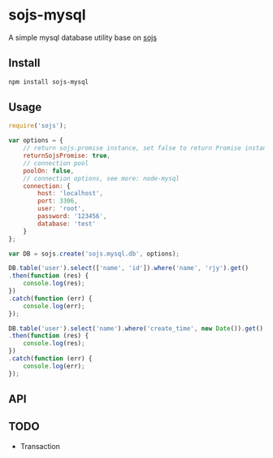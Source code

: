 # sojs-mysql
A simple mysql database utility base on [sojs](https://github.com/zhangziqiu/sojs)

## Install

```bash
npm install sojs-mysql
```

## Usage

```javascript
require('sojs');

var options = {
    // return sojs.promise instance, set false to return Promise instance.
    returnSojsPromise: true,
    // connection pool
    poolOn: false,
    // connection options, see more: node-mysql
    connection: {
        host: 'localhost',
        port: 3306,
        user: 'root',
        password: '123456',
        database: 'test'
    }
};

var DB = sojs.create('sojs.mysql.db', options);

DB.table('user').select(['name', 'id']).where('name', 'rjy').get()
.then(function (res) {
    console.log(res);
})
.catch(function (err) {
    console.log(err);
});

DB.table('user').select('name').where('create_time', new Date()).get()
.then(function (res) {
    console.log(res);
})
.catch(function (err) {
    console.log(err);
});
```

## API

## TODO

* Transaction